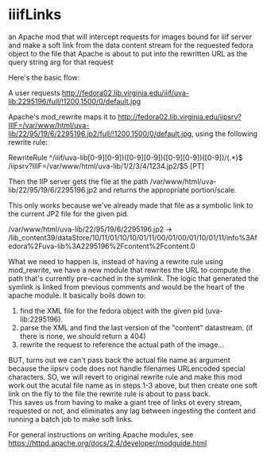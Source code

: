 # iiifLinks
an Apache mod that will intercept requests for images bound for iiif server and make a soft link from the data content stream for the requested fedora object to the file that Apache is about to put into the rewritten URL as the query string arg for that request

Here's the basic flow:

A user requests http://fedora02.lib.virginia.edu/iiif/uva-lib:2295196/full/!1200,1500/0/default.jpg

Apache's mod_rewrite maps it to http://fedora02.lib.virginia.edu/iipsrv?IIIF=/var/www/html/uva-lib/22/95/19/6/2295196.jp2/full/!1200,1500/0/default.jpg, using the following rewrite rule:

RewriteRule ^/iiif/uva-lib[0-9][0-9])([0-9][0-9])([0-9][0-9])([0-9])/(.*)$ /iipsrv?IIIF=/var/www/html/uva-lib/$1/$2/$3/$4/$1$2$3$4.jp2/$5 [PT]

Then the IIP server gets the file at the path /var/www/html/uva-lib/22/95/19/6/2295196.jp2 and returns the appropriate portion/scale.

This only works because we've already made that file as a symbolic link to the current JP2 file for the given pid.

/var/www/html/uva-lib/22/95/19/6/2295196.jp2 -> /lib_content39/dataStore/10/11/01/10/10/01/11/00/01/00/01/10/01/11/info%3Afedora%2Fuva-lib%3A2295196%2Fcontent%2Fcontent.0

What we need to happen is, instead of having a rewrite rule using mod_rewrite, we have a new module that rewrites the URL to compute the path that's currently pre-cached in the symlink. The logic that generated the symlink is linked from previous comments and would be the heart of the apache module. It basically boils down to:
1. find the XML file for the fedora object with the given pid (uva-lib:2295196).
2. parse the XML and find the last version of the "content" datastream. (if there is none, we should return a 404)
3. rewrite the request to reference the actual path of the image...


BUT, turns out we can't pass back the actual file name as argument because the iipsrv code does not handle filenames URLencoded special characters.
SO, we will revert to original rewrite rule and make this mod work out the acutal file name as in steps 1-3 above, 
but then create one soft link on the fly to the file the rewrite rule is about to pass back.  
This saves us from having to make a giant tree of links ot every stream, requested or not, 
and eliminates any lag between ingesting the content and running a batch job to make soft links.

For general instructions on writing Apache modules, see https://httpd.apache.org/docs/2.4/developer/modguide.html


